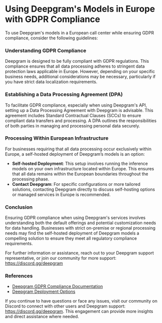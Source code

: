 # Using Deepgram's Models in Europe with GDPR Compliance

To use Deepgram's models in a European call center while ensuring GDPR compliance, consider the following guidelines:

### Understanding GDPR Compliance
Deepgram is designed to be fully compliant with GDPR regulations. This compliance ensures that all data processing adheres to stringent data protection laws applicable in Europe. However, depending on your specific business needs, additional considerations may be necessary, particularly if you have strict data localization requirements.

### Establishing a Data Processing Agreement (DPA)
To facilitate GDPR compliance, especially when using Deepgram's API, setting up a Data Processing Agreement with Deepgram is advisable. This agreement includes Standard Contractual Clauses (SCCs) to ensure compliant data transfers and processing. A DPA outlines the responsibilities of both parties in managing and processing personal data securely.

### Processing Within European Infrastructure
For businesses requiring that all data processing occur exclusively within Europe, a self-hosted deployment of Deepgram’s models is an option:
- **Self-hosted Deployment**: This setup involves running the inference models on your own infrastructure located within Europe. This ensures that all data remains within the European boundaries throughout the processing phase.
- **Contact Deepgram**: For specific configurations or more tailored solutions, contacting Deepgram directly to discuss self-hosting options or managed services in Europe is recommended.

### Conclusion
Ensuring GDPR compliance when using Deepgram's services involves understanding both the default offerings and potential customization needs for data handling. Businesses with strict on-premise or regional processing needs may find the self-hosted deployment of Deepgram models a compelling solution to ensure they meet all regulatory compliance requirements.

For further information or assistance, reach out to your Deepgram support representative, or join our community for more support: https://discord.gg/deepgram

### References
- [Deepgram GDPR Compliance Documentation](https://deepgram.com/privacy)
- [Deepgram Deployment Options](https://developers.deepgram.com/docs/deployment-options)

If you continue to have questions or face any issues, visit our community on Discord to connect with other users and Deepgram support: <https://discord.gg/deepgram>. This engagement can provide more insights and direct assistance where needed.

